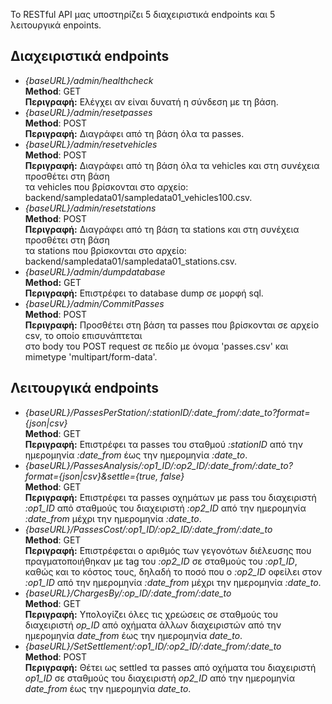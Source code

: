 Το RESTful API μας υποστηρίζει 5 διαχειριστικά endpoints και 5 λειτουργικά enpoints.
## Διαχειριστικά endpoints
- *{baseURL}/admin/healthcheck*    
    **Method**: GET    
    **Περιγραφή:** Ελέγχει αν είναι δυνατή η σύνδεση με τη βάση.  
- *{baseURL}/admin/resetpasses*  
    **Method**: POST  
    **Περιγραφή:** Διαγράφει από τη βάση όλα τα passes.  
- *{baseURL}/admin/resetvehicles*  
    **Method**: POST  
    **Περιγραφή:** Διαγράφει από τη βάση όλα τα vehicles και στη συνέχεια προσθέτει στη βάση  
    τα vehicles που βρίσκονται στο αρχείο: backend/sampledata01/sampledata01_vehicles100.csv.  
- *{baseURL}/admin/resetstations*  
    **Method**: POST  
    **Περιγραφή:** Διαγράφει από τη βάση τα stations και στη συνέχεια προσθέτει στη βάση  
    τα stations που βρίσκονται στο αρχείο: backend/sampledata01/sampledata01_stations.csv.  
- *{baseURL}/admin/dumpdatabase*  
    **Method:** GET  
    **Περιγραφή:** Επιστρέφει το database dump σε μορφή sql.  
- *{baseURL}/admin/CommitPasses*  
    **Method**: POST  
    **Περιγραφή:** Προσθέτει στη βάση τα passes που βρίσκονται σε αρχείο csv, το οποίο επισυνάπτεται  
    στο body του POST request σε πεδίο με όνομα 'passes.csv' και mimetype 'multipart/form-data'.  

## Λειτουργικά endpoints
- *{baseURL}/PassesPerStation/:stationID/:date_from/:date_to?format={json|csv}*  
    **Method**: GET  
    **Περιγραφή:** Επιστρέφει τα passes του σταθμού *:stationID* από την ημερομηνία *:date_from* έως την ημερομηνία *:date_to*.  
- *{baseURL}/PassesAnalysis/:op1_ID/:op2_ID/:date_from/:date_to?format={json|csv}&settle={true, false}*  
    **Method**: GET  
    **Περιγραφή:** Επιστρέφει τα passes οχημάτων με pass του διαχειριστή *:op1_ID* από σταθμούς του διαχειριστή *:op2_ID* από την ημερομηνία *:date_from* μέχρι την ημερομηνία *:date_to*.  
- *{baseURL}/PassesCost/:op1_ID/:op2_ID/:date_from/:date_to*  
    **Method**: GET  
    **Περιγραφή:** Επιστρέφεται ο αριθμός των γεγονότων διέλευσης που πραγματοποιήθηκαν με tag του *:op2_ID* σε σταθμούς του *:op1_ID*, καθώς και το κόστος τους, δηλαδή το ποσό που ο *:op2_ID* οφείλει στον *:op1_ID* από την ημερομηνία *:date_from* μέχρι την ημερομηνία *:date_to*.  
- *{baseURL}/ChargesBy/:op_ID/:date_from/:date_to*  
    **Method**: GET  
    **Περιγραφή:** Υπολογίζει όλες τις χρεώσεις σε σταθμούς του διαχειριστή *op_ID* από οχήματα άλλων διαχειριστών από την ημερομηνία *date_from* έως την ημερομηνία *date_to*.  
- *{baseURL}/SetSettlement/:op1_ID/:op2_ID/:date_from/:date_to*  
    **Method**: POST  
    **Περιγραφή:** Θέτει ως settled τα passes από οχήματα του διαχειριστή *op1_ID* σε σταθμούς του διαχειριστή *op2_ID* από την ημερομηνία *date_from* έως την ημερομηνία *date_to*.  
